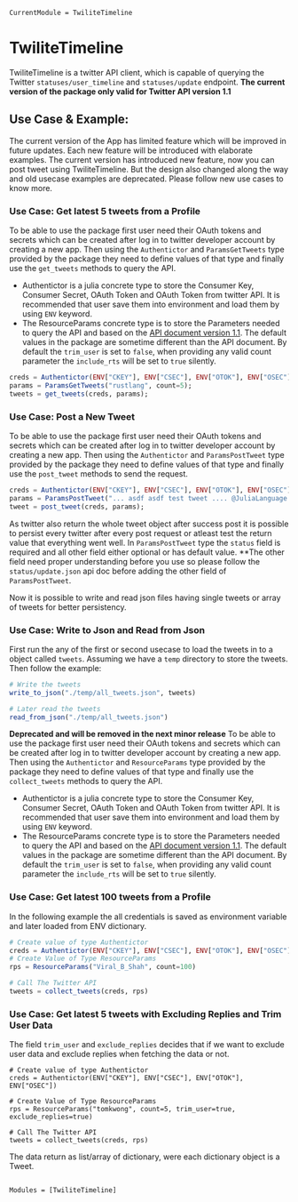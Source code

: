 ```@meta
CurrentModule = TwiliteTimeline
```

# TwiliteTimeline

TwiliteTimeline is a twitter API client, which is capable of querying the Twitter `statuses/user_timeline` and `statuses/update` endpoint. __The current version of the package only valid for Twitter API version 1.1__

## Use Case & Example:
The current version of the App has limited feature which will be improved in future updates. Each new feature will be introduced with elaborate examples. The current version has introduced new feature, now you can post tweet using TwiliteTimeline. But the design also changed along the way and old usecase examples are deprecated. Please follow new use cases to know more.

### Use Case:  Get latest 5 tweets from a Profile
To be able to use the package first user need their OAuth tokens and secrets which can be created after log in to twitter developer account by creating a new app. Then using the `Authentictor` and `ParamsGetTweets` type provided by the package they need to define values of that type and finally use the `get_tweets` methods to query the API.

- Authentictor is a julia concrete type to store the Consumer Key, Consumer Secret, OAuth Token and OAuth Token from twitter API. It is recommended that user save them into environment and load them by using `ENV` keyword.
- The ResourceParams concrete type is to store the Parameters needed to query the API and based on the [API document version 1.1](https://developer.twitter.com/en/docs/twitter-api/v1/tweets/timelines/api-reference/get-statuses-user_timeline). The default values in the package are sometime different than the API document. By default the `trim_user` is set to `false`, when providing any valid count parameter the `include_rts` will be set to `true` silently.

```julia
creds = Authentictor(ENV["CKEY"], ENV["CSEC"], ENV["OTOK"], ENV["OSEC"]);
params = ParamsGetTweets("rustlang", count=5);
tweets = get_tweets(creds, params);
```

### Use Case: Post a New Tweet
To be able to use the package first user need their OAuth tokens and secrets which can be created after log in to twitter developer account by creating a new app. Then using the `Authentictor` and `ParamsPostTweet` type provided by the package they need to define values of that type and finally use the `post_tweet` methods to send the request.

```julia
creds = Authentictor(ENV["CKEY"], ENV["CSEC"], ENV["OTOK"], ENV["OSEC"]);
params = ParamsPostTweet("... asdf asdf test tweet .... @JuliaLanguage using TwiliteTimeline.jl");
tweet = post_tweet(creds, params);
```
As twitter also return the whole tweet object after success post it is possible to persist every twitter after every post request or atleast test the return value that everything went well. In `ParamsPostTweet` type the `status` field is required and all other field either optional or has default value. **The other field need proper understanding before you use so please follow the `status/update.json` api doc before adding the other field of `ParamsPostTweet`.

Now it is possible to write and read json files having single tweets or array of tweets for better persistency.

### Use Case: Write to Json and Read from Json
First run the any of the first or second usecase to load the tweets in to a object called `tweets`. Assuming we have a `temp` directory to store the tweets. Then follow the example:

```julia
# Write the tweets
write_to_json("./temp/all_tweets.json", tweets)

# Later read the tweets
read_from_json("./temp/all_tweets.json")
```

**Deprecated and will be removed in the next minor release**
To be able to use the package first user need their OAuth tokens and secrets which can be created after log in to twitter developer account by creating a new app. Then using the `Authentictor` and `ResourceParams` type provided by the package they need to define values of that type and finally use the `collect_tweets` methods to query the API.

- Authentictor is a julia concrete type to store the Consumer Key, Consumer Secret, OAuth Token and OAuth Token from twitter API. It is recommended that user save them into environment and load them by using `ENV` keyword.
- The ResourceParams concrete type is to store the Parameters needed to query the API and based on the [API document version 1.1](https://developer.twitter.com/en/docs/twitter-api/v1/tweets/timelines/api-reference/get-statuses-user_timeline). The default values in the package are sometime different than the API document. By default the `trim_user` is set to `false`, when providing any valid count parameter the `include_rts` will be set to `true` silently.

### Use Case: Get latest 100 tweets from a Profile
In the following example the all credentials is saved as environment variable and later loaded from ENV dictionary.

```julia
# Create value of type Authentictor
creds = Authentictor(ENV["CKEY"], ENV["CSEC"], ENV["OTOK"], ENV["OSEC"])
# Create Value of Type ResourceParams
rps = ResourceParams("Viral_B_Shah", count=100)

# Call The Twitter API
tweets = collect_tweets(creds, rps)
```

### Use Case: Get latest 5 tweets with Excluding Replies and Trim User Data
The field `trim_user` and `exclude_replies` decides that if we want to exclude user data and  exclude replies when fetching the data or not.

```
# Create value of type Authentictor
creds = Authentictor(ENV["CKEY"], ENV["CSEC"], ENV["OTOK"], ENV["OSEC"])

# Create Value of Type ResourceParams
rps = ResourceParams("tomkwong", count=5, trim_user=true, exclude_replies=true)

# Call The Twitter API
tweets = collect_tweets(creds, rps)
```
The data return as list/array of dictionary, were each dictionary object is a Tweet.


```@index
```

```@autodocs
Modules = [TwiliteTimeline]
```
